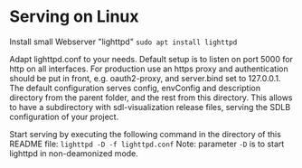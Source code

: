 # Serving on Linux

Install small Webserver "lighttpd"
`sudo apt install lighttpd`

Adapt lighttpd.conf to your needs. Default setup is to listen on port 5000 for http on all interfaces.
For production use an https proxy and authentication should be put in front, e.g. oauth2-proxy, and server.bind set to 127.0.0.1.
The default configuration serves config, envConfig and description directory from the parent folder, and the rest from this directory. This allows to have a subdirectory with sdl-visualization release files, serving the SDLB configuration of your project. 

Start serving by executing the following command in the directory of this README file:
`lighttpd -D -f lighttpd.conf`
 Note: parameter `-D` is to start lighttpd in non-deamonized mode.